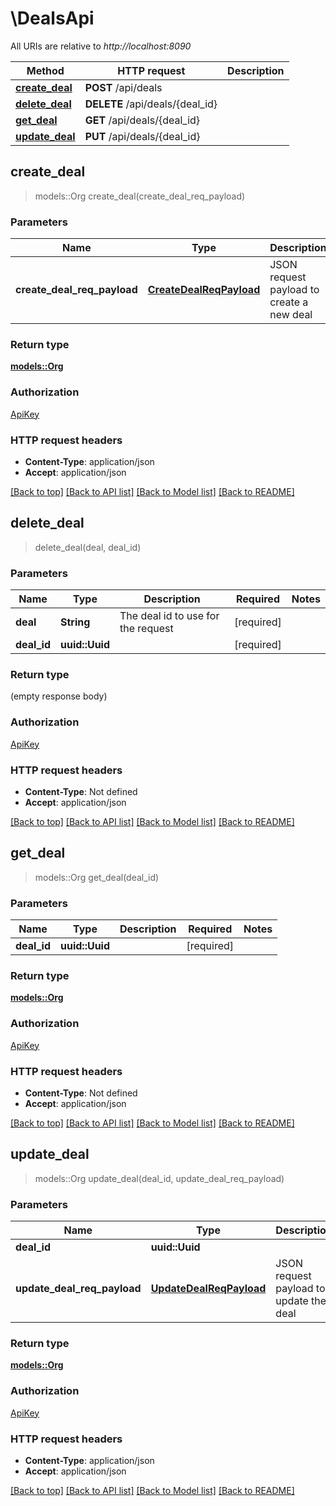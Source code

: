 # \DealsApi

All URIs are relative to *http://localhost:8090*

Method | HTTP request | Description
------------- | ------------- | -------------
[**create_deal**](DealsApi.md#create_deal) | **POST** /api/deals | 
[**delete_deal**](DealsApi.md#delete_deal) | **DELETE** /api/deals/{deal_id} | 
[**get_deal**](DealsApi.md#get_deal) | **GET** /api/deals/{deal_id} | 
[**update_deal**](DealsApi.md#update_deal) | **PUT** /api/deals/{deal_id} | 



## create_deal

> models::Org create_deal(create_deal_req_payload)


### Parameters


Name | Type | Description  | Required | Notes
------------- | ------------- | ------------- | ------------- | -------------
**create_deal_req_payload** | [**CreateDealReqPayload**](CreateDealReqPayload.md) | JSON request payload to create a new deal | [required] |

### Return type

[**models::Org**](Org.md)

### Authorization

[ApiKey](../README.md#ApiKey)

### HTTP request headers

- **Content-Type**: application/json
- **Accept**: application/json

[[Back to top]](#) [[Back to API list]](../README.md#documentation-for-api-endpoints) [[Back to Model list]](../README.md#documentation-for-models) [[Back to README]](../README.md)


## delete_deal

> delete_deal(deal, deal_id)


### Parameters


Name | Type | Description  | Required | Notes
------------- | ------------- | ------------- | ------------- | -------------
**deal** | **String** | The deal id to use for the request | [required] |
**deal_id** | **uuid::Uuid** |  | [required] |

### Return type

 (empty response body)

### Authorization

[ApiKey](../README.md#ApiKey)

### HTTP request headers

- **Content-Type**: Not defined
- **Accept**: application/json

[[Back to top]](#) [[Back to API list]](../README.md#documentation-for-api-endpoints) [[Back to Model list]](../README.md#documentation-for-models) [[Back to README]](../README.md)


## get_deal

> models::Org get_deal(deal_id)


### Parameters


Name | Type | Description  | Required | Notes
------------- | ------------- | ------------- | ------------- | -------------
**deal_id** | **uuid::Uuid** |  | [required] |

### Return type

[**models::Org**](Org.md)

### Authorization

[ApiKey](../README.md#ApiKey)

### HTTP request headers

- **Content-Type**: Not defined
- **Accept**: application/json

[[Back to top]](#) [[Back to API list]](../README.md#documentation-for-api-endpoints) [[Back to Model list]](../README.md#documentation-for-models) [[Back to README]](../README.md)


## update_deal

> models::Org update_deal(deal_id, update_deal_req_payload)


### Parameters


Name | Type | Description  | Required | Notes
------------- | ------------- | ------------- | ------------- | -------------
**deal_id** | **uuid::Uuid** |  | [required] |
**update_deal_req_payload** | [**UpdateDealReqPayload**](UpdateDealReqPayload.md) | JSON request payload to update the deal | [required] |

### Return type

[**models::Org**](Org.md)

### Authorization

[ApiKey](../README.md#ApiKey)

### HTTP request headers

- **Content-Type**: application/json
- **Accept**: application/json

[[Back to top]](#) [[Back to API list]](../README.md#documentation-for-api-endpoints) [[Back to Model list]](../README.md#documentation-for-models) [[Back to README]](../README.md)

